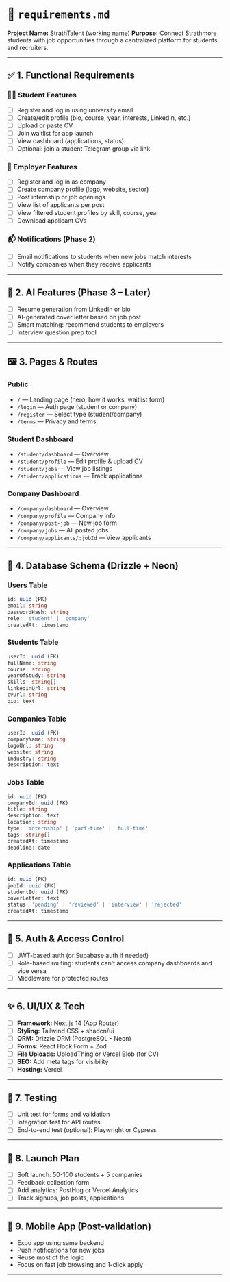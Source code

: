 
# 📄 `requirements.md`

**Project Name:** StrathTalent (working name)
**Purpose:** Connect Strathmore students with job opportunities through a centralized platform for students and recruiters.

---

## ✅ 1. Functional Requirements

### 👩‍🎓 Student Features

* [ ] Register and log in using university email
* [ ] Create/edit profile (bio, course, year, interests, LinkedIn, etc.)
* [ ] Upload or paste CV
* [ ] Join waitlist for app launch
* [ ] View dashboard (applications, status)
* [ ] Optional: join a student Telegram group via link

### 🏢 Employer Features

* [ ] Register and log in as company
* [ ] Create company profile (logo, website, sector)
* [ ] Post internship or job openings
* [ ] View list of applicants per post
* [ ] View filtered student profiles by skill, course, year
* [ ] Download applicant CVs

### 📬 Notifications (Phase 2)

* [ ] Email notifications to students when new jobs match interests
* [ ] Notify companies when they receive applicants

---

## 🧠 2. AI Features (Phase 3 – Later)

* [ ] Resume generation from LinkedIn or bio
* [ ] AI-generated cover letter based on job post
* [ ] Smart matching: recommend students to employers
* [ ] Interview question prep tool

---

## 🖼️ 3. Pages & Routes

### Public

* `/` — Landing page (hero, how it works, waitlist form)
* `/login` — Auth page (student or company)
* `/register` — Select type (student/company)
* `/terms` — Privacy and terms

### Student Dashboard

* `/student/dashboard` — Overview
* `/student/profile` — Edit profile & upload CV
* `/student/jobs` — View job listings
* `/student/applications` — Track applications

### Company Dashboard

* `/company/dashboard` — Overview
* `/company/profile` — Company info
* `/company/post-job` — New job form
* `/company/jobs` — All posted jobs
* `/company/applicants/:jobId` — View applicants

---

## 🧱 4. Database Schema (Drizzle + Neon)

### Users Table

```ts
id: uuid (PK)  
email: string  
passwordHash: string  
role: 'student' | 'company'  
createdAt: timestamp
```

### Students Table

```ts
userId: uuid (FK)  
fullName: string  
course: string  
yearOfStudy: string  
skills: string[]  
linkedinUrl: string  
cvUrl: string  
bio: text
```

### Companies Table

```ts
userId: uuid (FK)  
companyName: string  
logoUrl: string  
website: string  
industry: string  
description: text
```

### Jobs Table

```ts
id: uuid (PK)  
companyId: uuid (FK)  
title: string  
description: text  
location: string  
type: 'internship' | 'part-time' | 'full-time'  
tags: string[]  
createdAt: timestamp  
deadline: date
```

### Applications Table

```ts
id: uuid (PK)  
jobId: uuid (FK)  
studentId: uuid (FK)  
coverLetter: text  
status: 'pending' | 'reviewed' | 'interview' | 'rejected'  
createdAt: timestamp
```

---

## 🔐 5. Auth & Access Control

* [ ] JWT-based auth (or Supabase auth if needed)
* [ ] Role-based routing: students can't access company dashboards and vice versa
* [ ] Middleware for protected routes

---

## ✨ 6. UI/UX & Tech

* [ ] **Framework:** Next.js 14 (App Router)
* [ ] **Styling:** Tailwind CSS + shadcn/ui
* [ ] **ORM:** Drizzle ORM (PostgreSQL - Neon)
* [ ] **Forms:** React Hook Form + Zod
* [ ] **File Uploads:** UploadThing or Vercel Blob (for CV)
* [ ] **SEO:** Add meta tags for visibility
* [ ] **Hosting:** Vercel

---

## 🧪 7. Testing

* [ ] Unit test for forms and validation
* [ ] Integration test for API routes
* [ ] End-to-end test (optional): Playwright or Cypress

---

## 🚀 8. Launch Plan

* [ ] Soft launch: 50-100 students + 5 companies
* [ ] Feedback collection form
* [ ] Add analytics: PostHog or Vercel Analytics
* [ ] Track signups, job posts, applications

---

## 📱 9. Mobile App (Post-validation)

* Expo app using same backend
* Push notifications for new jobs
* Reuse most of the logic
* Focus on fast job browsing and 1-click apply

---

